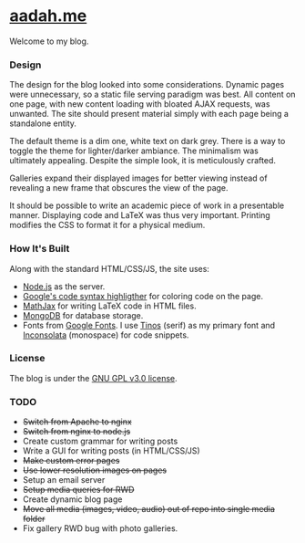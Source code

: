 # [aadah.me](http://aadah.me/)

Welcome to my blog.

### Design

The design for the blog looked into some considerations.
Dynamic pages were unnecessary, so a static file serving
paradigm was best. All content on one page, with new
content loading with bloated AJAX requests, was unwanted.
The site should present material simply with each page
being a standalone entity.

The default theme is a dim one, white text on dark grey.
There is a way to toggle the theme for lighter/darker
ambiance. The minimalism was ultimately appealing. Despite
the simple look, it is meticulously crafted.

Galleries expand their displayed images for better viewing
instead of revealing a new frame that obscures the view of
the page.

It should be possible to write an academic piece of work
in a presentable manner. Displaying code and LaTeX was
thus very important. Printing modifies the CSS to format
it for a physical medium.

### How It's Built

Along with the standard HTML/CSS/JS, the site uses:

- [Node.js](http://nodejs.org/) as the server.
- [Google's code syntax highligther](https://code.google.com/p/google-code-prettify/)
	for coloring code on the page.
- [MathJax](http://www.mathjax.org/) for writing LaTeX code in HTML files.
- [MongoDB](http://www.mongodb.org/) for database storage.
- Fonts from [Google Fonts](https://www.google.com/fonts). I use
	[Tinos](https://www.google.com/fonts/specimen/Tinos) (serif) as my primary font and
	[Inconsolata](http://levien.com/type/myfonts/inconsolata.html)
	(monospace) for code snippets.

### License

The blog is under the [GNU GPL v3.0 license](https://www.gnu.org/copyleft/gpl.html).

### TODO

- <s>Switch from Apache to nginx</s>
- <s>Switch from nginx to node.js</s>
- Create custom grammar for writing posts
- Write a GUI for writing posts (in HTML/CSS/JS)
- <s>Make custom error pages</s>
- <s>Use lower resolution images on pages</s>
- Setup an email server
- <s>Setup media queries for RWD</s>
- Create dynamic blog page
- <s>Move all media (images, video, audio) out of repo into single media folder</s>
- Fix gallery RWD bug with photo galleries.
